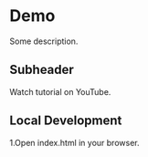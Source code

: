 # Demo

Some description.

## Subheader

Watch tutorial on YouTube.

## Local Development

1.Open index.html in your browser.